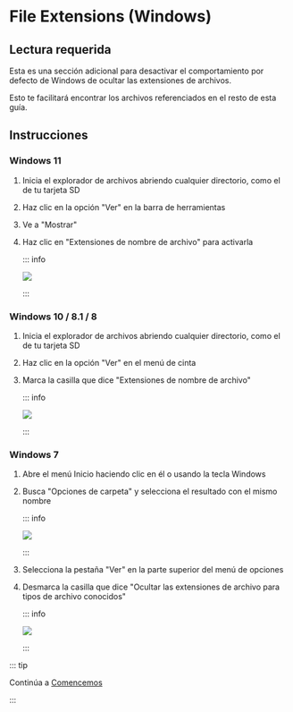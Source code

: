 # File Extensions (Windows)

## Lectura requerida

Esta es una sección adicional para desactivar el comportamiento por defecto de Windows de ocultar las extensiones de archivos.

Esto te facilitará encontrar los archivos referenciados en el resto de esta guía.

## Instrucciones

### Windows 11

1. Inicia el explorador de archivos abriendo cualquier directorio, como el de tu tarjeta SD
2. Haz clic en la opción "Ver" en la barra de herramientas
3. Ve a "Mostrar"
4. Haz clic en "Extensiones de nombre de archivo" para activarla

    ::: info

    ![](/images/screenshots/windows-11-file-extensions.png)

    :::

### Windows 10 / 8.1 / 8

1. Inicia el explorador de archivos abriendo cualquier directorio, como el de tu tarjeta SD
2. Haz clic en la opción "Ver" en el menú de cinta
3. Marca la casilla que dice "Extensiones de nombre de archivo"

    ::: info

    ![](/images/screenshots/windows-10-file-extensions.png)

    :::

### Windows 7

1. Abre el menú Inicio haciendo clic en él o usando la tecla Windows

2. Busca "Opciones de carpeta" y selecciona el resultado con el mismo nombre

    ::: info

    ![](/images/screenshots/windows-7-folder-options-start-menu.png)

    :::

3. Selecciona la pestaña "Ver" en la parte superior del menú de opciones

4. Desmarca la casilla que dice "Ocultar las extensiones de archivo para tipos de archivo conocidos"

    ::: info

    ![](/images/screenshots/windows-7-folder-options.png)

    :::

::: tip

Continúa a [Comencemos](get-started)

:::
